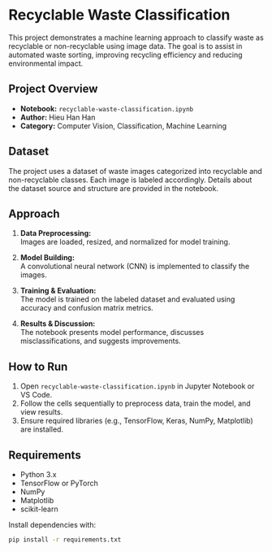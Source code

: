 # Recyclable Waste Classification

This project demonstrates a machine learning approach to classify waste as recyclable or non-recyclable using image data. The goal is to assist in automated waste sorting, improving recycling efficiency and reducing environmental impact.

## Project Overview

- **Notebook:** `recyclable-waste-classification.ipynb`
- **Author:** Hieu Han Han
- **Category:** Computer Vision, Classification, Machine Learning

## Dataset

The project uses a dataset of waste images categorized into recyclable and non-recyclable classes. Each image is labeled accordingly. Details about the dataset source and structure are provided in the notebook.

## Approach

1. **Data Preprocessing:**  
   Images are loaded, resized, and normalized for model training.

2. **Model Building:**  
   A convolutional neural network (CNN) is implemented to classify the images.

3. **Training & Evaluation:**  
   The model is trained on the labeled dataset and evaluated using accuracy and confusion matrix metrics.

4. **Results & Discussion:**  
   The notebook presents model performance, discusses misclassifications, and suggests improvements.

## How to Run

1. Open `recyclable-waste-classification.ipynb` in Jupyter Notebook or VS Code.
2. Follow the cells sequentially to preprocess data, train the model, and view results.
3. Ensure required libraries (e.g., TensorFlow, Keras, NumPy, Matplotlib) are installed.

## Requirements

- Python 3.x
- TensorFlow or PyTorch
- NumPy
- Matplotlib
- scikit-learn

Install dependencies with:
```sh
pip install -r requirements.txt
```






